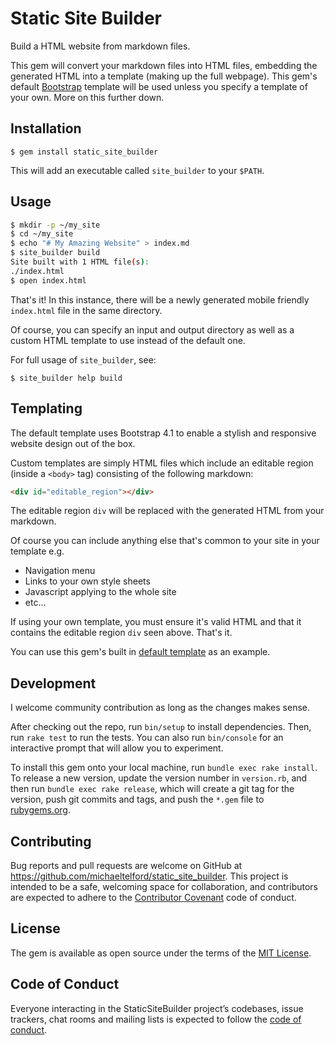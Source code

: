 # Static Site Builder

Build a HTML website from markdown files.

This gem will convert your markdown files into HTML files, embedding the generated HTML into a template (making up the full webpage). This gem's default [Bootstrap](https://getbootstrap.com/) template will be used unless you specify a template of your own. More on this further down.

## Installation

    $ gem install static_site_builder

This will add an executable called `site_builder` to your `$PATH`.

## Usage

```sh
$ mkdir -p ~/my_site
$ cd ~/my_site
$ echo "# My Amazing Website" > index.md
$ site_builder build
Site built with 1 HTML file(s):
./index.html
$ open index.html
```

That's it! In this instance, there will be a newly generated mobile friendly `index.html` file in the same directory.

Of course, you can specify an input and output directory as well as a custom HTML template to use instead of the default one.

For full usage of `site_builder`, see:

    $ site_builder help build

## Templating

The default template uses Bootstrap 4.1 to enable a stylish and responsive website design out of the box.

Custom templates are simply HTML files which include an editable region (inside a `<body>` tag) consisting of the following markdown:

```html
<div id="editable_region"></div>
```

The editable region `div` will be replaced with the generated HTML from your markdown.

Of course you can include anything else that's common to your site in your template e.g.

- Navigation menu
- Links to your own style sheets
- Javascript applying to the whole site
- etc...

If using your own template, you must ensure it's valid HTML and that it contains the editable region `div` seen above. That's it.

You can use this gem's built in [default template](https://github.com/michaeltelford/static_site_builder/blob/master/templates/default_template.html) as an example.

## Development

I welcome community contribution as long as the changes makes sense.

After checking out the repo, run `bin/setup` to install dependencies. Then, run `rake test` to run the tests. You can also run `bin/console` for an interactive prompt that will allow you to experiment.

To install this gem onto your local machine, run `bundle exec rake install`. To release a new version, update the version number in `version.rb`, and then run `bundle exec rake release`, which will create a git tag for the version, push git commits and tags, and push the `*.gem` file to [rubygems.org](https://rubygems.org).

## Contributing

Bug reports and pull requests are welcome on GitHub at https://github.com/michaeltelford/static_site_builder. This project is intended to be a safe, welcoming space for collaboration, and contributors are expected to adhere to the [Contributor Covenant](http://contributor-covenant.org) code of conduct.

## License

The gem is available as open source under the terms of the [MIT License](https://github.com/michaeltelford/static_site_builder/blob/master/LICENSE.txt).

## Code of Conduct

Everyone interacting in the StaticSiteBuilder project’s codebases, issue trackers, chat rooms and mailing lists is expected to follow the [code of conduct](https://github.com/michaeltelford/static_site_builder/blob/master/CODE_OF_CONDUCT.md).
